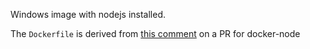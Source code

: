 Windows image with nodejs installed.

The `Dockerfile` is derived from [this comment](https://github.com/nodejs/docker-node/pull/362#issuecomment-1050369025)
on a PR for docker-node

